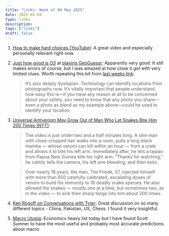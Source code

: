 ```yaml
---
title: "Links: Week of 04 May 2025"
date: 2025-05-04
type: links
description:
tags: ["links"]
draft: false
---
```


1. [How to make hard choices (YouTube)](https://youtu.be/8GQZuzIdeQQ?si=ERdOHec3NsK6sdvP): A great video and especially personally relevant right now. 

2. [Just how good is O3](https://x.com/KelseyTuoc/status/1917340813715202540) at [ playing GeoGuessr](https://www.astralcodexten.com/p/testing-ais-geoguessr-genius): Apparently very good. It still makes errors of course, but I was amazed at how close it got with very limited clues. Worth repeating this bit from [last weeks link](https://simonwillison.net/2025/Apr/26/o3-photo-locations/#atom-everything):
    > It’s also deeply dystopian. Technology can identify locations from photographs now. It’s vitally important that people understand how easy this is—if you have any reason at all to be concerned about your safety, you need to know that any photo you share—even a photo as bland as my example above—could be used to identify your location.

3. [Universal Antivenom May Grow Out of Man Who Let Snakes Bite Him 200 Times
(NYT)](https://www.nytimes.com/2025/05/02/health/snakes-universal-antivenom-tim-friede.html): 
    > The video is just under two and a half minutes long. A slim man with close-cropped hair walks into a room, pulls a long black mamba — whose venom can kill within an hour — from a crate and allows it to bite his left arm. Immediately after, he lets a taipan from Papua New Guinea bite his right arm. “Thanks for watching,” he calmly tells the camera, his left arm bleeding, and then exits.

    > Over nearly 18 years, the man, Tim Friede, 57, injected himself with more than 650 carefully calibrated, escalating doses of venom to build his immunity to 16 deadly snake species. He also allowed the snakes — mostly one at a time, but sometimes two, as in the video — to sink their sharp fangs into him about 200 times.

4. [Ken Rogoff on Conversations with Tyler](https://conversationswithtyler.com/episodes/kenneth-rogoff/): Great discussion on so many different topics - China, Pakistan, US, Chess. I found it very insightful. 

5. [Macro Utopia](https://scottsumner.substack.com/p/macro-utopia): Economics heavy list today but I have found Scott Sumner to have the most useful and probably most accurate predictions about macro. 